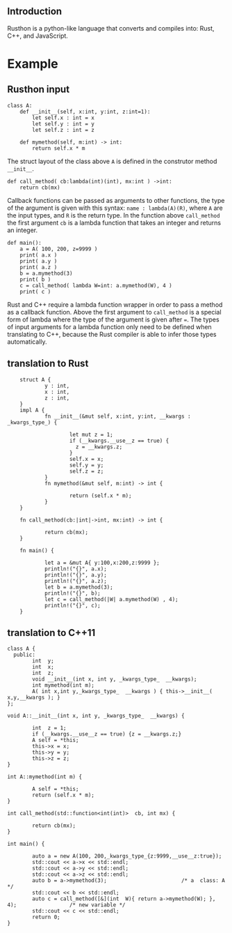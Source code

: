 Introduction
------------
Rusthon is a python-like language that converts and compiles into: Rust, C++, and JavaScript.


Example
===============


Rusthon input
------------
```
class A:
	def __init__(self, x:int, y:int, z:int=1):
		let self.x : int = x
		let self.y : int = y
		let self.z : int = z

	def mymethod(self, m:int) -> int:
		return self.x * m

```
The struct layout of the class above `A` is defined in the construtor method `__init__`.


```
def call_method( cb:lambda(int)(int), mx:int ) ->int:
	return cb(mx)

```
Callback functions can be passed as arguments to other functions, the type of the argument is given
with this syntax: `name : lambda(A)(R)`, where `A` are the input types, and `R` is the return type.
In the function above `call_method` the first argument `cb` is a lambda function that takes an integer
and returns an integer.

```
def main():
	a = A( 100, 200, z=9999 )
	print( a.x )
	print( a.y )
	print( a.z )
	b = a.mymethod(3)
	print( b )
	c = call_method( lambda W=int: a.mymethod(W), 4 )
	print( c )

```
Rust and C++ require a lambda function wrapper in order to pass a method as a callback function.
Above the first argument to `call_method` is a special form of lambda where the type of the argument
is given after `=`. The types of input arguments for a lambda function only need to be defined when
translating to C++, because the Rust compiler is able to infer those types automatically. 


translation to Rust
------------
```
    struct A {
            y : int,
            x : int,
            z : int,
    }
    impl A {
            fn __init__(&mut self, x:int, y:int, __kwargs : _kwargs_type_) {
     
                    let mut z = 1;
                    if (__kwargs.__use__z == true) {
                      z = __kwargs.z;
                    }
                    self.x = x;
                    self.y = y;
                    self.z = z;
            }
            fn mymethod(&mut self, m:int) -> int {
     
                    return (self.x * m);
            }
    }

    fn call_method(cb:|int|->int, mx:int) -> int {
     
            return cb(mx);
    }

    fn main() {
     
            let a = &mut A{ y:100,x:200,z:9999 };
            println!("{}", a.x);
            println!("{}", a.y);
            println!("{}", a.z);
            let b = a.mymethod(3);
            println!("{}", b);
            let c = call_method(|W| a.mymethod(W) , 4);
            println!("{}", c);
    }

```

translation to C++11
------------
```
class A {
  public:
        int  y;
        int  x;
        int  z;
        void __init__(int x, int y, _kwargs_type_  __kwargs);
        int mymethod(int m);
        A( int x,int y,_kwargs_type_  __kwargs ) { this->__init__( x,y,__kwargs ); }
};

void A::__init__(int x, int y, _kwargs_type_  __kwargs) {

        int  z = 1;
        if (__kwargs.__use__z == true) {z = __kwargs.z;}
        A self = *this;
        this->x = x;
        this->y = y;
        this->z = z;
}

int A::mymethod(int m) {

        A self = *this;
        return (self.x * m);
}

int call_method(std::function<int(int)>  cb, int mx) {
 
        return cb(mx);
}

int main() {
 
        auto a = new A(100, 200,_kwargs_type_{z:9999,__use__z:true});
        std::cout << a->x << std::endl;
        std::cout << a->y << std::endl;
        std::cout << a->z << std::endl;
        auto b = a->mymethod(3);                        /* a  class: A */
        std::cout << b << std::endl;
        auto c = call_method([&](int  W){ return a->mymethod(W); }, 4);                 /* new variable */
        std::cout << c << std::endl;
        return 0;
}
```